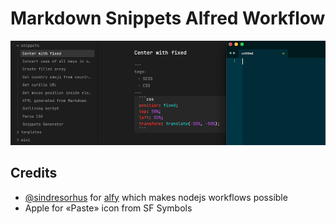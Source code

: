 # Markdown Snippets Alfred Workflow

![animated preview of workflow](./preview.gif)

## Credits

- [@sindresorhus](https://github.com/sindresorhus) for [alfy](https://github.com/sindresorhus/alfy) which makes nodejs workflows possible
- Apple for «Paste» icon from SF Symbols
